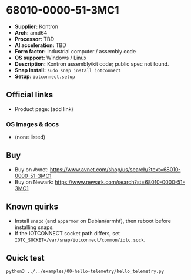 # 68010-0000-51-3MC1

- **Supplier:** Kontron
- **Arch:** amd64
- **Processor:** TBD
- **AI acceleration:** TBD
- **Form factor:** Industrial computer / assembly code
- **OS support:** Windows / Linux
- **Description:** Kontron assembly/kit code; public spec not found.
- **Snap install:** `sudo snap install iotconnect`
- **Setup:** `iotconnect.setup`

## Official links
- Product page: (add link)

### OS images & docs
- (none listed)

## Buy
- Buy on Avnet: https://www.avnet.com/shop/us/search/?text=68010-0000-51-3MC1
- Buy on Newark: https://www.newark.com/search?st=68010-0000-51-3MC1

## Known quirks
- Install `snapd` (and `apparmor` on Debian/armhf), then reboot before installing snaps.
- If the IOTCONNECT socket path differs, set `IOTC_SOCKET=/var/snap/iotconnect/common/iotc.sock`.

## Quick test
```bash
python3 ../../examples/00-hello-telemetry/hello_telemetry.py
```
